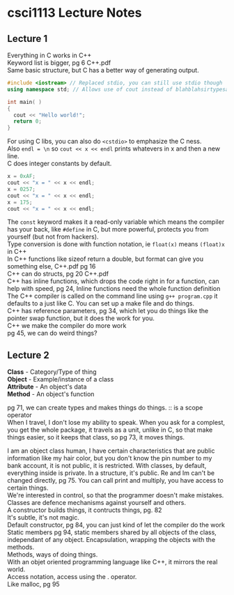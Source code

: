 # csci1113 Lecture Notes
## Lecture 1
Everything in C works in C++  
Keyword list is bigger, pg 6 C++.pdf  
Same basic structure, but C has a better way of generating output.
```C++
#include <iostream> // Replaced stdio, you can still use stdio though
using namespace std; // Allows use of cout instead of blahblahsirtypesalot

int main( )
{
  cout << "Hello world!";
  return 0;
}
```
For using C libs, you can also do ```<cstdio>``` to emphasize the C ness.  
Also ```endl = \n``` so ```cout << x << endl``` prints whatevers in x and then a new line.  
C does integer constants by default.  
```C++
x = 0xAF;
cout << "x = " << x << endl;
x = 0257;
cout << "x = " << x << endl;
x = 175;
cout << "x = " << x << endl;
```
The ```const``` keyword makes it a read-only variable which means the compiler has your back, like ```#define``` in C, but more powerful, protects you from yourself (but not from hackers).  
Type conversion is done with function notation, ie ```float(x)``` means ```(float)x``` in C++  
In C++ functions like sizeof return a double, but format can give you something else, C++.pdf pg 16  
C++ can do structs, pg 20 C++.pdf  
C++ has inline functions, which drops the code right in for a function, can help with speed, pg 24, Inline functions need the whole function definition  
The C++ compiler is called on the command line using ```g++ program.cpp``` it defaults to a just like C. You can set up a make file and do things.  
C++ has reference parameters, pg 34, which let you do things like the pointer swap function, but it does the work for you.  
C++ we make the compiler do more work  
pg 45, we can do weird things?  
  
## Lecture 2
**Class** - Category/Type of thing  
**Object** - Example/instance of a class  
**Attribute** - An object's data  
**Method** - An object's function  
  
pg 71, we can create types and makes things do things. :: is a scope operator  
When I travel, I don't lose my ability to speak. When you ask for a complest, you get the whole package, it travels as a unit, unlike in C, so that make things easier, so it keeps that class, so pg 73, it moves things.  

I am an object class human, I have certain characteristics that are public information like my hair color, but you don't know the pin number to my bank account, it is not public, it is restricted. With classes, by default, everything inside is private. In a structure, it's public. Re and Im can't be changed directly, pg 75. You can call print and multiply, you have access to certain things.  
We're interested in control, so that the programmer doesn't make mistakes. Classes are defence mechanisms against yourself and others.  
A constructor builds things, it contructs things, pg. 82  
It's subtle, it's not magic.  
Default constructor, pg 84, you can just kind of let the compiler do the work  
Static members pg 94, static members shared by all objects of the class, independant of any object.
Encapsulation, wrapping the objects with the methods.  
Methods, ways of doing things.  
With an objet oriented programming language like C++, it mirrors the real world.  
Access notation, access using the . operator.  
Like malloc, pg 95
